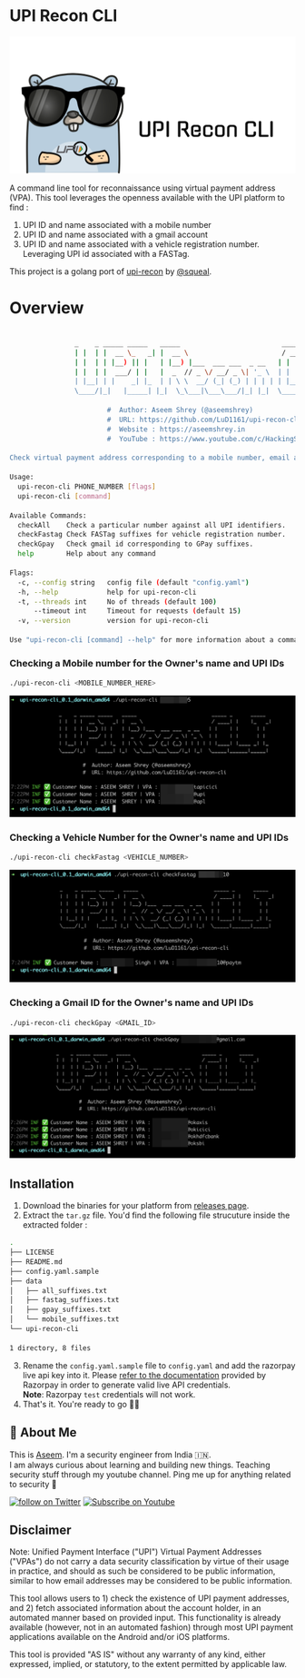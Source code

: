 # UPI Recon CLI
![](images/logo.png) 

A command line tool for reconnaissance using virtual payment address (VPA).
This tool leverages the openness available with the UPI platform to find :
1. UPI ID and name associated with a mobile number
2. UPI ID and name associated with a gmail account
3. UPI ID and name associated with a vehicle registration number. Leveraging UPI id associated with a FASTag.

This project is a golang port of [upi-recon](https://github.com/qurbat/upi-recon/) by [@squeal](https://twitter.com/squeal).

# Overview

```sh

                _    _ _____ _____   _____                         _____ _      _____ 
                | |  | |  __ \_   _| |  __ \                       / ____| |    |_   _|
                | |  | | |__) || |   | |__) |___  ___ ___  _ __   | |    | |      | |  
                | |  | |  ___/ | |   |  _  // _ \/ __/ _ \| '_ \  | |    | |      | |  
                | |__| | |    _| |_  | | \ \  __/ (_| (_) | | | | | |____| |____ _| |_ 
                \____/|_|   |_____| |_|  \_\___|\___\___/|_| |_|  \_____|______|_____|

                        #  Author: Aseem Shrey (@aseemshrey)
                        #  URL: https://github.com/LuD1161/upi-recon-cli
                        #  Website : https://aseemshrey.in
                        #  YouTube : https://www.youtube.com/c/HackingSimplifiedAS

Check virtual payment address corresponding to a mobile number, email address and get user's name as well.

Usage:
  upi-recon-cli PHONE_NUMBER [flags]
  upi-recon-cli [command]

Available Commands:
  checkAll    Check a particular number against all UPI identifiers.
  checkFastag Check FASTag suffixes for vehicle registration number.
  checkGpay   Check gmail id corresponding to GPay suffixes.
  help        Help about any command

Flags:
  -c, --config string   config file (default "config.yaml")
  -h, --help            help for upi-recon-cli
  -t, --threads int     No of threads (default 100)
      --timeout int     Timeout for requests (default 15)
  -v, --version         version for upi-recon-cli

Use "upi-recon-cli [command] --help" for more information about a command.
```

### Checking a Mobile number for the Owner's name and UPI IDs
```sh
./upi-recon-cli <MOBILE_NUMBER_HERE>
```
![](images/usage-mobile-number.png)

### Checking a Vehicle Number for the Owner's name and UPI IDs
```sh
./upi-recon-cli checkFastag <VEHICLE_NUMBER>
```
![](images/usage-fastag.png)


### Checking a Gmail ID for the Owner's name and UPI IDs
```sh
./upi-recon-cli checkGpay <GMAIL_ID>
```
![](images/usage-google.png)


## Installation

1. Download the binaries for your platform from [releases page](https://github.com/LuD1161/upi-recon-cli/releases).
2. Extract the `tar.gz` file.
You'd find the following file strucuture inside the extracted folder : 
```sh
.
├── LICENSE
├── README.md
├── config.yaml.sample
├── data
│   ├── all_suffixes.txt
│   ├── fastag_suffixes.txt
│   ├── gpay_suffixes.txt
│   └── mobile_suffixes.txt
└── upi-recon-cli

1 directory, 8 files
```
3. Rename the `config.yaml.sample` file to `config.yaml` and add the razorpay live api key into it. 
Please [refer to the documentation](https://razorpay.com/docs/payments/dashboard/settings/api-keys/) provided by Razorpay in order to generate valid live API credentials.
<br/>**Note**: Razorpay `test` credentials will not work.
4. That's it. You're ready to go 🎉🚀
## 🚀 About Me

This is [Aseem](https://aseemshrey.in). I'm a security engineer from India 🇮🇳.<br/>I am always curious about learning and building new things. Teaching security stuff through my youtube channel. Ping me up for anything related to security 🙌


<a href="https://twitter.com/intent/follow?screen_name=AseemShrey" target="_blank"><img src="https://img.shields.io/twitter/follow/AseemShrey?style=social&logo=twitter" alt="follow on Twitter"></a>
<a href="https://youtube.com/c/HackingSimplifiedAS?sub_confirmation=1" target="_blank"><img src="https://img.shields.io/youtube/channel/subscribers/UCARsgS1stRbRgh99E63Q3ng?label=HackingSimplified&style=social" alt="Subscribe on Youtube"></a>

## Disclaimer

Note: Unified Payment Interface ("UPI") Virtual Payment Addresses ("VPAs") do not carry a data security classification by virtue of their usage in practice, and should as such be considered to be public information, similar to how email addresses may be considered to be public information.

This tool allows users to 1) check the existence of UPI payment addresses, and 2) fetch associated information about the account holder, in an automated manner based on provided input. This functionality is already available (however, not in an automated fashion) through most UPI payment applications available on the Android and/or iOS platforms.

This tool is provided "AS IS" without any warranty of any kind, either expressed, implied, or statutory, to the extent permitted by applicable law.